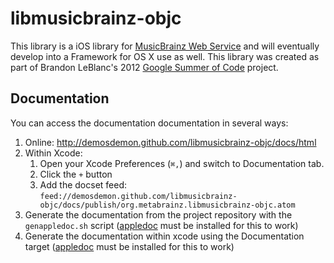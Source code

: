 # libmusicbrainz-objc

This library is a iOS library for [MusicBrainz Web Service](http://musicbrainz.org/doc/XML_Web_Service/Version_2) 
and will eventually develop into a Framework for OS X use as well. This library 
was created as part of Brandon LeBlanc's 2012 [Google Summer of Code](https://google-melange.appspot.com/gsoc/proposal/review/google/gsoc2012/demosdemon/1) 
project.

## Documentation
You can access the documentation documentation in several ways:

1. Online: http://demosdemon.github.com/libmusicbrainz-objc/docs/html
1. Within Xcode: 
    1. Open your Xcode Preferences (`⌘,`) and switch to Documentation tab. 
    1. Click the `+` button
    1. Add the docset feed: `feed://demosdemon.github.com/libmusicbrainz-objc/docs/publish/org.metabrainz.libmusicbrainz-objc.atom`
1. Generate the documentation from the project repository with the `genappledoc.sh` script ([appledoc](http://gentlebytes.com/appledoc/) must be installed for this to work)
1. Generate the documentation within xcode using the Documentation target ([appledoc](http://gentlebytes.com/appledoc/) must be installed for this to work)
